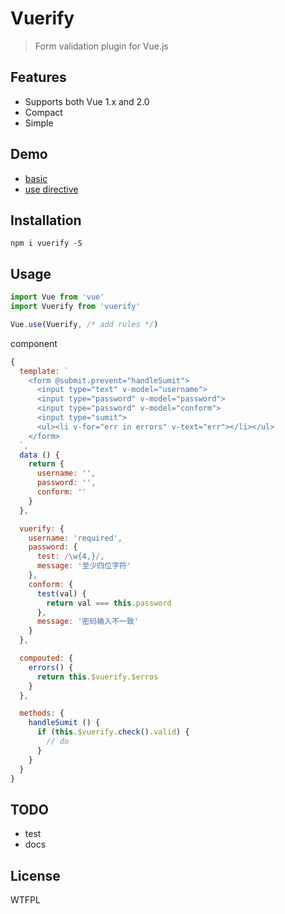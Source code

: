 # Vuerify

> Form validation plugin for Vue.js

## Features

- Supports both Vue 1.x and 2.0
- Compact
- Simple

## Demo
- [basic](https://qingwei-li.github.io/vuerify/signup)
- [use directive](https://qingwei-li.github.io/vuerify/use-directive)

## Installation
```shell
npm i vuerify -S
```

## Usage
```javascript
import Vue from 'vue'
import Vuerify from 'vuerify'

Vue.use(Vuerify, /* add rules */)
```

component
```javascript
{
  template: `
    <form @submit.prevent="handleSumit">
      <input type="text" v-model="username">
      <input type="password" v-model="password">
      <input type="password" v-model="conform">
      <input type="sumit">
      <ul><li v-for="err in errors" v-text="err"></li></ul>
    </form>
  `,
  data () {
    return {
      username: '',
      password: '',
      conform: ''
    }
  },

  vuerify: {
    username: 'required',
    password: {
      test: /\w{4,}/,
      message: '至少四位字符'
    },
    conform: {
      test(val) {
        return val === this.password
      },
      message: '密码输入不一致'
    }
  },

  compouted: {
    errors() {
      return this.$vuerify.$erros
    }
  },

  methods: {
    handleSumit () {
      if (this.$vuerify.check().valid) {
        // do
      }
    }
  }
}
```

## TODO
- test
- docs

## License
WTFPL
